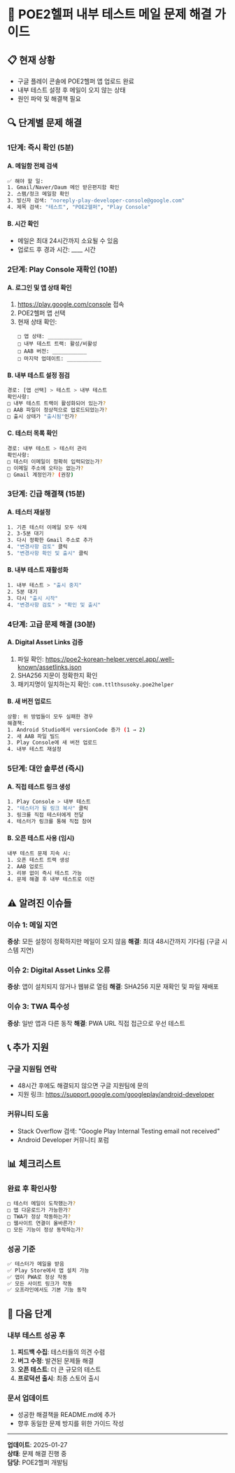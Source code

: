# 🚨 POE2헬퍼 내부 테스트 메일 문제 해결 가이드

## 📋 현재 상황
- 구글 플레이 콘솔에 POE2헬퍼 앱 업로드 완료
- 내부 테스트 설정 후 메일이 오지 않는 상태
- 원인 파악 및 해결책 필요

## 🔍 단계별 문제 해결

### 1단계: 즉시 확인 (5분)

#### A. 메일함 전체 검색
```bash
✅ 해야 할 일:
1. Gmail/Naver/Daum 메인 받은편지함 확인
2. 스팸/정크 메일함 확인
3. 발신자 검색: "noreply-play-developer-console@google.com"
4. 제목 검색: "테스트", "POE2헬퍼", "Play Console"
```

#### B. 시간 확인
- 메일은 최대 24시간까지 소요될 수 있음
- 업로드 후 경과 시간: ____ 시간

### 2단계: Play Console 재확인 (10분)

#### A. 로그인 및 앱 상태 확인
1. https://play.google.com/console 접속
2. POE2헬퍼 앱 선택
3. 현재 상태 확인:
   ```
   □ 앱 상태: ___________
   □ 내부 테스트 트랙: 활성/비활성
   □ AAB 버전: ___________
   □ 마지막 업데이트: ___________
   ```

#### B. 내부 테스트 설정 점검
```bash
경로: [앱 선택] > 테스트 > 내부 테스트
확인사항:
□ 내부 테스트 트랙이 활성화되어 있는가?
□ AAB 파일이 정상적으로 업로드되었는가?
□ 출시 상태가 "출시됨"인가?
```

#### C. 테스터 목록 확인
```bash
경로: 내부 테스트 > 테스터 관리
확인사항:
□ 테스터 이메일이 정확히 입력되었는가?
□ 이메일 주소에 오타는 없는가?
□ Gmail 계정인가? (권장)
```

### 3단계: 긴급 해결책 (15분)

#### A. 테스터 재설정
```bash
1. 기존 테스터 이메일 모두 삭제
2. 3-5분 대기
3. 다시 정확한 Gmail 주소로 추가
4. "변경사항 검토" 클릭
5. "변경사항 확인 및 출시" 클릭
```

#### B. 내부 테스트 재활성화
```bash
1. 내부 테스트 > "출시 중지"
2. 5분 대기
3. 다시 "출시 시작"
4. "변경사항 검토" > "확인 및 출시"
```

### 4단계: 고급 문제 해결 (30분)

#### A. Digital Asset Links 검증
1. 파일 확인: https://poe2-korean-helper.vercel.app/.well-known/assetlinks.json
2. SHA256 지문이 정확한지 확인
3. 패키지명이 일치하는지 확인: `com.ttlthsusoky.poe2helper`

#### B. 새 버전 업로드
```bash
상황: 위 방법들이 모두 실패한 경우
해결책:
1. Android Studio에서 versionCode 증가 (1 → 2)
2. 새 AAB 파일 빌드
3. Play Console에 새 버전 업로드
4. 내부 테스트 재설정
```

### 5단계: 대안 솔루션 (즉시)

#### A. 직접 테스트 링크 생성
```bash
1. Play Console > 내부 테스트
2. "테스터가 될 링크 복사" 클릭
3. 링크를 직접 테스터에게 전달
4. 테스터가 링크를 통해 직접 참여
```

#### B. 오픈 테스트 사용 (임시)
```bash
내부 테스트 문제 지속 시:
1. 오픈 테스트 트랙 생성
2. AAB 업로드
3. 리뷰 없이 즉시 테스트 가능
4. 문제 해결 후 내부 테스트로 이전
```

## ⚠️ 알려진 이슈들

### 이슈 1: 메일 지연
**증상**: 모든 설정이 정확하지만 메일이 오지 않음
**해결**: 최대 48시간까지 기다림 (구글 시스템 지연)

### 이슈 2: Digital Asset Links 오류
**증상**: 앱이 설치되지 않거나 웹뷰로 열림
**해결**: SHA256 지문 재확인 및 파일 재배포

### 이슈 3: TWA 특수성
**증상**: 일반 앱과 다른 동작
**해결**: PWA URL 직접 접근으로 우선 테스트

## 📞 추가 지원

### 구글 지원팀 연락
- 48시간 후에도 해결되지 않으면 구글 지원팀에 문의
- 지원 링크: https://support.google.com/googleplay/android-developer

### 커뮤니티 도움
- Stack Overflow 검색: "Google Play Internal Testing email not received"
- Android Developer 커뮤니티 포럼

## 📊 체크리스트

### 완료 후 확인사항
```bash
□ 테스터 메일이 도착했는가?
□ 앱 다운로드가 가능한가?
□ TWA가 정상 작동하는가?
□ 웹사이트 연결이 올바른가?
□ 모든 기능이 정상 동작하는가?
```

### 성공 기준
```bash
✅ 테스터가 메일을 받음
✅ Play Store에서 앱 설치 가능
✅ 앱이 PWA로 정상 작동
✅ 모든 사이트 링크가 작동
✅ 오프라인에서도 기본 기능 동작
```

## 🚀 다음 단계

### 내부 테스트 성공 후
1. **피드백 수집**: 테스터들의 의견 수렴
2. **버그 수정**: 발견된 문제들 해결
3. **오픈 테스트**: 더 큰 규모의 테스트
4. **프로덕션 출시**: 최종 스토어 출시

### 문서 업데이트
- 성공한 해결책을 README.md에 추가
- 향후 동일한 문제 방지를 위한 가이드 작성

---
**업데이트**: 2025-01-27  
**상태**: 문제 해결 진행 중  
**담당**: POE2헬퍼 개발팀